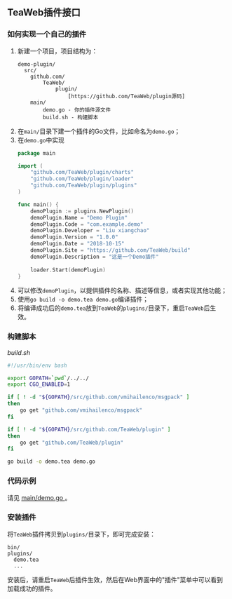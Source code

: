 ## TeaWeb插件接口
### 如何实现一个自己的插件
1. 新建一个项目，项目结构为：
    ~~~
    demo-plugin/
      src/
        github.com/
            TeaWeb/
                plugin/
                    [https://github.com/TeaWeb/plugin源码]
        main/
            demo.go - 你的插件源文件  
            build.sh - 构建脚本                              
    ~~~
2. 在`main/`目录下建一个插件的Go文件，比如命名为`demo.go`；
3. 在`demo.go`中实现
    ~~~go
    package main
    
    import (
        "github.com/TeaWeb/plugin/charts"
        "github.com/TeaWeb/plugin/loader"
        "github.com/TeaWeb/plugin/plugins"
    )
    
    func main() {
        demoPlugin := plugins.NewPlugin()
        demoPlugin.Name = "Demo Plugin"
        demoPlugin.Code = "com.example.demo"
        demoPlugin.Developer = "Liu xiangchao"
        demoPlugin.Version = "1.0.0"
        demoPlugin.Date = "2018-10-15"
        demoPlugin.Site = "https://github.com/TeaWeb/build"
        demoPlugin.Description = "这是一个Demo插件"
        
        loader.Start(demoPlugin)
    }	
    ~~~
4. 可以修改`demoPlugin`，以提供插件的名称、描述等信息，或者实现其他功能；
5. 使用`go build -o demo.tea demo.go`编译插件；
6. 将编译成功后的`demo.tea`放到`TeaWeb`的`plugins/`目录下，重启`TeaWeb`后生效。

### 构建脚本
*build.sh*
~~~bash
#!/usr/bin/env bash

export GOPATH=`pwd`/../../
export CGO_ENABLED=1

if [ ! -d "${GOPATH}/src/github.com/vmihailenco/msgpack" ]
then
    go get "github.com/vmihailenco/msgpack"
fi

if [ ! -d "${GOPATH}/src/github.com/TeaWeb/plugin" ]
then
    go get "github.com/TeaWeb/plugin"
fi

go build -o demo.tea demo.go
~~~

### 代码示例
请见 [main/demo.go ](main/demo.go)。

### 安装插件
将`TeaWeb`插件拷贝到`plugins/`目录下，即可完成安装：
~~~
bin/
plugins/
  demo.tea
  ...
~~~

安装后，请重启`TeaWeb`后插件生效，然后在Web界面中的"插件"菜单中可以看到加载成功的插件。
    